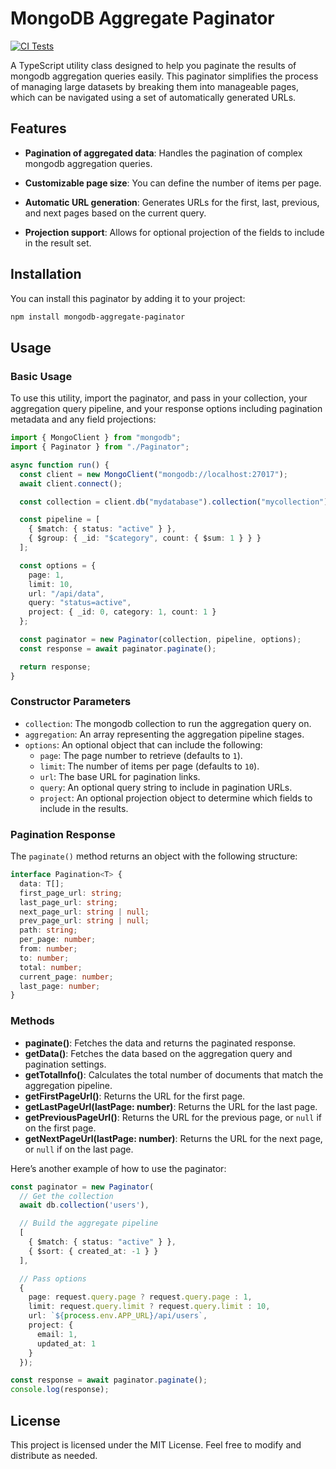 # MongoDB Aggregate Paginator


[![CI Tests](https://github.com/sentrychris/mongodb-aggregate-paginator/actions/workflows/tests.yml/badge.svg?branch=main)](https://github.com/sentrychris/mongodb-aggregate-paginator/actions/workflows/tests.yml)

A TypeScript utility class designed to help you paginate the results of mongodb aggregation queries easily. This paginator simplifies the process of managing large datasets by breaking them into manageable pages, which can be navigated using a set of automatically generated URLs.

## Features

- **Pagination of aggregated data**: Handles the pagination of complex mongodb aggregation queries.

- **Customizable page size**: You can define the number of items per page.

- **Automatic URL generation**: Generates URLs for the first, last, previous, and next pages based on the current query.

- **Projection support**: Allows for optional projection of the fields to include in the result set.

## Installation

You can install this paginator by adding it to your project:

```bash
npm install mongodb-aggregate-paginator
```

## Usage

### Basic Usage

To use this utility, import the paginator, and pass in your collection, your aggregation query pipeline, and your response options including pagination metadata and any field projections:

```typescript
import { MongoClient } from "mongodb";
import { Paginator } from "./Paginator";

async function run() {
  const client = new MongoClient("mongodb://localhost:27017");
  await client.connect();

  const collection = client.db("mydatabase").collection("mycollection");

  const pipeline = [
    { $match: { status: "active" } },
    { $group: { _id: "$category", count: { $sum: 1 } } }
  ];

  const options = {
    page: 1,
    limit: 10,
    url: "/api/data",
    query: "status=active",
    project: { _id: 0, category: 1, count: 1 }
  };

  const paginator = new Paginator(collection, pipeline, options);
  const response = await paginator.paginate();

  return response;
}
```

### Constructor Parameters

- `collection`: The mongodb collection to run the aggregation query on.
- `aggregation`: An array representing the aggregation pipeline stages.
- `options`: An optional object that can include the following:
  - `page`: The page number to retrieve (defaults to `1`).
  - `limit`: The number of items per page (defaults to `10`).
  - `url`: The base URL for pagination links.
  - `query`: An optional query string to include in pagination URLs.
  - `project`: An optional projection object to determine which fields to include in the results.

### Pagination Response

The `paginate()` method returns an object with the following structure:

```typescript
interface Pagination<T> {
  data: T[];
  first_page_url: string;
  last_page_url: string;
  next_page_url: string | null;
  prev_page_url: string | null;
  path: string;
  per_page: number;
  from: number;
  to: number;
  total: number;
  current_page: number;
  last_page: number;
}
```

### Methods

- **paginate()**: Fetches the data and returns the paginated response.
- **getData()**: Fetches the data based on the aggregation query and pagination settings.
- **getTotalInfo()**: Calculates the total number of documents that match the aggregation pipeline.
- **getFirstPageUrl()**: Returns the URL for the first page.
- **getLastPageUrl(lastPage: number)**: Returns the URL for the last page.
- **getPreviousPageUrl()**: Returns the URL for the previous page, or `null` if on the first page.
- **getNextPageUrl(lastPage: number)**: Returns the URL for the next page, or `null` if on the last page.

Here’s another example of how to use the paginator:

```typescript
const paginator = new Paginator(
  // Get the collection
  await db.collection('users'),

  // Build the aggregate pipeline
  [
    { $match: { status: "active" } },
    { $sort: { created_at: -1 } }
  ],

  // Pass options
  {
    page: request.query.page ? request.query.page : 1,
    limit: request.query.limit ? request.query.limit : 10,
    url: `${process.env.APP_URL}/api/users`,
    project: {
      email: 1,
      updated_at: 1
    }
  });

const response = await paginator.paginate();
console.log(response);
```

## License

This project is licensed under the MIT License. Feel free to modify and distribute as needed.